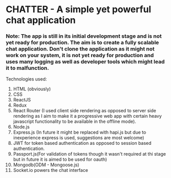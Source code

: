 # CHATTER - A simple yet powerful chat application
### Note: The app is still in its initial development stage and is not yet ready for production. The aim is to create a fully scalable chat application. Don't clone the application as it might not work on your system, it is not yet ready for production and uses many logging as well as developer tools which might lead it to malfunction.

Technologies used: 
1) HTML (obviously)
2) CSS
3) ReactJS
4) Redux
5) React Router (I used client side rendering as opposed to server side rendering as I aim to make it a progressive web app with certain heavy javascript functionality to be available in the offline mode).
6) Node.js 
7) Express.js (In future it might be replaced with hapi.js but due to inexperience express is used, suggestions are most welcome)
8) JWT for token based authentication as opposed to session based authentication.
9) Passport.js(For validation of tokens though it wasn't required at thi stage but in future it is aimed to be used for oauth)
10) Mongodb(ODM - Mongoose.js)
11) Socket.io powers the chat interface